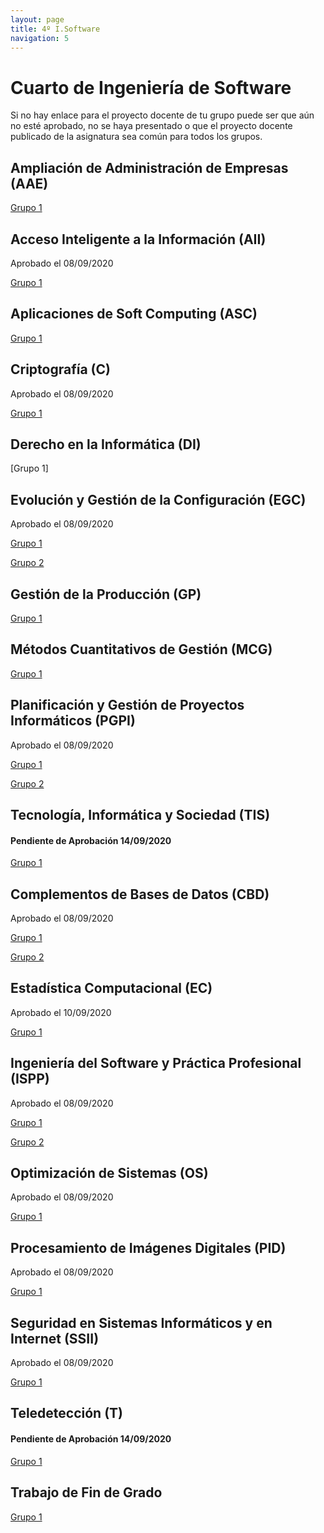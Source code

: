 ```yaml
---
layout: page
title: 4º I.Software
navigation: 5
---
```


# Cuarto de Ingeniería de Software

Si no hay enlace para el proyecto docente de tu grupo puede ser que aún no esté aprobado, no se haya presentado o que el proyecto docente publicado de la asignatura sea común para todos los grupos.

## Ampliación de Administración de Empresas (AAE)

[Grupo 1](https://sevius.us.es/asignus/proyectopublicado.php?codasig=2050028&vac=1106679&gac=1)

## Acceso Inteligente a la Información (AII)

Aprobado el 08/09/2020

[Grupo 1](https://uses0-my.sharepoint.com/:b:/g/personal/delegacion_etsii_us_es/EWRrZJid749OqLff4KeTzR4BmKKd61IxlcnNSDGXTUO8Cw?e=FpHpDz)


## Aplicaciones de Soft Computing (ASC)

[Grupo 1](https://sevius.us.es/asignus/proyectopublicado.php?codasig=2050029&vac=1107167&gac=1)


## Criptografía (C)

Aprobado el 08/09/2020

[Grupo 1](https://uses0-my.sharepoint.com/:b:/g/personal/delegacion_etsii_us_es/EZjl64v95jZAgc2-QZ2WfnwBElV9S2fsBmajXuVNLW-3ew?e=f3ALSm)


## Derecho en la Informática (DI)

[Grupo 1]


## Evolución y Gestión de la Configuración (EGC)

Aprobado el 08/09/2020

[Grupo 1](https://uses0-my.sharepoint.com/:b:/g/personal/delegacion_etsii_us_es/EfbtyVARdvxGgtcH7ELf2S8Bt-RIIuXMkP9qS6lyVsPVgA?e=ft6qYB)

[Grupo 2](https://uses0-my.sharepoint.com/:b:/g/personal/delegacion_etsii_us_es/EdaUj8fXEzhChNCxsQtLnUwBfiAYlLmP4k06x6WDhi29AA?e=33lyRy)


## Gestión de la Producción (GP)

[Grupo 1](https://sevius.us.es/asignus/proyectopublicado.php?codasig=2050033&vac=1106231&gac=1)


## Métodos Cuantitativos de Gestión (MCG)

[Grupo 1](https://sevius.us.es/asignus/proyectopublicado.php?codasig=2050034&vac=1107063&gac=1)


## Planificación y Gestión de Proyectos Informáticos (PGPI)

Aprobado el 08/09/2020

[Grupo 1](https://uses0-my.sharepoint.com/:b:/g/personal/delegacion_etsii_us_es/EZbDmHiuDfdEnLfL2e2FKO0BFYeSrv6QsOyS0t8ThMcNeg?e=1QWSl6)

[Grupo 2](https://uses0-my.sharepoint.com/:b:/g/personal/delegacion_etsii_us_es/EV5tSMG46jhBo0o65SOkHJoBsX_kD_EoCOaYm0yG9dCv6w?e=B2e1GX)


## Tecnología, Informática y Sociedad (TIS)

#### Pendiente de Aprobación 14/09/2020

[Grupo 1](https://uses0-my.sharepoint.com/:b:/g/personal/delegacion_etsii_us_es/ERVGGRgrS-JElzdFgnyuvdsBLbSpd6VRxNnBqJvoXZSXjA?e=4IafYQ)


## Complementos de Bases de Datos (CBD)

Aprobado el 08/09/2020

[Grupo 1](https://uses0-my.sharepoint.com/:b:/g/personal/delegacion_etsii_us_es/ESnszOVashBGoPM-eUpZaP0B78WqUp4SCRBPiJ7DwD_3ug?e=HlEqSb)

[Grupo 2](https://uses0-my.sharepoint.com/:b:/g/personal/delegacion_etsii_us_es/EVEFwXGSTIBIsy3EGjgXCoQB9saFboy4W-woeILJc3ApAA?e=dKoC7A)


## Estadística Computacional (EC)

Aprobado el 10/09/2020

[Grupo 1](https://sevius.us.es/asignus/proyectopublicado.php?codasig=2050038&vac=1115824&gac=1)


## Ingeniería del Software y Práctica Profesional (ISPP)

Aprobado el 08/09/2020

[Grupo 1](https://uses0-my.sharepoint.com/:b:/g/personal/delegacion_etsii_us_es/EW9GHsAzrXNJt8HhGK4CGmIBfW_JqmvYpByfgL_MxNtgpA?e=ZQ89cq)

[Grupo 2](https://uses0-my.sharepoint.com/:b:/g/personal/delegacion_etsii_us_es/EecVqEfvl8JMpJLNguiLN1QByPU6X6I0VOtUq0TUZ_aNvQ?e=SVLLna)


## Optimización de Sistemas (OS)

Aprobado el 08/09/2020

[Grupo 1](https://uses0-my.sharepoint.com/:b:/g/personal/delegacion_etsii_us_es/EcUAFN8-zRJBmQvp5lVZTkoB2TsrCX8XlyNX3VXgEy_bzA?e=lbc1uq)


## Procesamiento de Imágenes Digitales (PID)

Aprobado el 08/09/2020

[Grupo 1](https://uses0-my.sharepoint.com/:b:/g/personal/delegacion_etsii_us_es/Ec3AMw5pYhNKuAEP_czBpYYBlOW1_HmlzVIIf-IRfs5t1Q?e=khXmdc)


## Seguridad en Sistemas Informáticos y en Internet (SSII)

Aprobado el 08/09/2020

[Grupo 1](https://uses0-my.sharepoint.com/:b:/g/personal/delegacion_etsii_us_es/Eff5EFqnwbxIpKxK24hdYLABINg4sxGUbrMeu4_lg5Tynw?e=NYteTt)


## Teledetección (T)

#### Pendiente de Aprobación 14/09/2020

[Grupo 1](https://uses0-my.sharepoint.com/:b:/g/personal/delegacion_etsii_us_es/EeqlGtUWLl1NmivTxMnywpgBnpx49qo3GnyJImgvMgZHbA?e=stuz2P)

## Trabajo de Fin de Grado

[Grupo 1](https://sevius.us.es/asignus/programapublicado.php?codasig=2050045)

